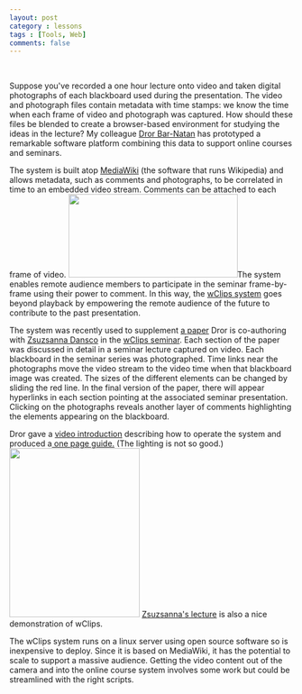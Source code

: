 ```yaml
---
layout: post
category : lessons
tags : [Tools, Web]
comments: false
---
```

&nbsp;

Suppose you've recorded a one hour lecture onto video and taken digital photographs of each blackboard used during the presentation. The video and photograph files contain metadata with time stamps: we know the time when each frame of video and photograph was captured. How should these files be blended to create a browser-based environment for studying the ideas in the lecture? My colleague <a href="http://www.math.toronto.edu/~drorbn/">Dror Bar-Natan</a> has prototyped a remarkable software platform combining this data to support online courses and seminars.

The system is built atop <a href="http://www.mediawiki.org/wiki/MediaWiki">MediaWiki</a> (the software that runs Wikipedia) and allows metadata, such as  comments and photographs, to be correlated in time to an embedded video stream. Comments can be attached to each frame of video. <a rel="attachment wp-att-920" href="http://blog.math.toronto.edu/colliand/2012/02/09/web-course-platform-prototyped-by-toronto-math-professor-dror-bar-natan/dror_wclips/"><img class="alignright size-medium wp-image-920" src="http://blog.math.toronto.edu/colliand/files/2012/02/dror_wclips-300x148.png" alt="" width="300" height="148" /></a>The system enables remote audience members to participate in the seminar frame-by-frame using their power to comment. In this way, the <a href="http://katlas.math.toronto.edu/drorbn/index.php?title=WKO">wClips system</a> goes beyond playback by empowering the remote audience of the future to contribute to the past presentation.

The system was recently used to supplement <a href="http://www.math.toronto.edu/~drorbn/papers/WKO/WKO.pdf">a paper</a> Dror is co-authoring with <a href="http://www.math.toronto.edu/zsuzsi/">Zsuzsanna Dansco</a> in the <a href="http://katlas.math.toronto.edu/drorbn/index.php?title=WKO">wClips seminar</a>. Each section of the paper was discussed in detail in a seminar lecture captured on video. Each blackboard in the seminar series was photographed. Time links near the photographs move the video stream to the video time when that blackboard image was created. The sizes of the different elements can be changed by sliding the red line. In the final version of the paper, there will appear hyperlinks in each section pointing at the associated seminar presentation. Clicking on the photographs reveals another layer of comments highlighting the elements appearing on the blackboard.

Dror gave a <a href="http://katlas.math.toronto.edu/drorbn/dbnvp/wClips-120118-1.php">video introduction</a> describing how to operate the system and produced a<a href="http://katlas.math.toronto.edu/drorbn/AcademicPensieve/Classes/12-wClips/one/How_to_use_this_site.pdf"> one page guide.</a> (The lighting is not so good.)<a rel="attachment wp-att-927" href="http://blog.math.toronto.edu/colliand/2012/02/09/web-course-platform-prototyped-by-toronto-math-professor-dror-bar-natan/how_to_use_this_site-2/"><img class="alignright size-medium wp-image-927" src="http://blog.math.toronto.edu/colliand/files/2012/02/How_to_use_this_site-231x300.png" alt="" width="231" height="300" /></a> <a href="http://katlas.math.toronto.edu/drorbn/dbnvp/wClips-120118-2.php">Zsuzsanna's lecture</a> is also a nice demonstration of wClips.

The wClips system runs on a linux server using open source software so is inexpensive to deploy. Since it is based on MediaWiki, it has the potential to scale to support a massive audience. Getting the video content out of the camera and into the online course system involves some work but could be streamlined with the right scripts.